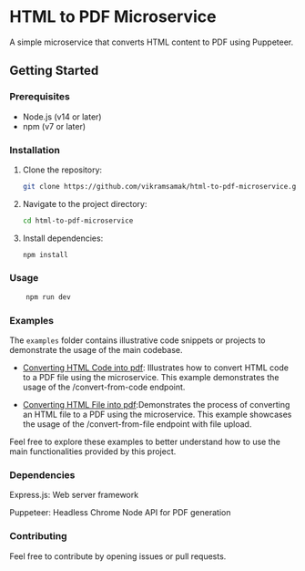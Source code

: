 # HTML to PDF Microservice

A simple microservice that converts HTML content to PDF using Puppeteer.

## Getting Started

### Prerequisites

- Node.js (v14 or later)
- npm (v7 or later)

### Installation

1. Clone the repository:

   ```bash
   git clone https://github.com/vikramsamak/html-to-pdf-microservice.git

2. Navigate to the project directory:

    ```bash
    cd html-to-pdf-microservice

3. Install dependencies:

    ```bash
    npm install

### Usage

```bash
    npm run dev
```

### Examples

The `examples` folder contains illustrative code snippets or projects to demonstrate the usage of the main codebase.

- [Converting HTML Code into pdf](./examples/fromCode.js): Illustrates how to convert HTML code to a PDF file using the microservice. This example demonstrates the usage of the /convert-from-code endpoint.

- [Converting HTML File into pdf](./examples/fromFile.js):Demonstrates the process of converting an HTML file to a PDF using the microservice. This example showcases the usage of the /convert-from-file endpoint with file upload.

Feel free to explore these examples to better understand how to use the main functionalities provided by this project.

### Dependencies

Express.js: Web server framework

Puppeteer: Headless Chrome Node API for PDF generation

### Contributing

Feel free to contribute by opening issues or pull requests.
